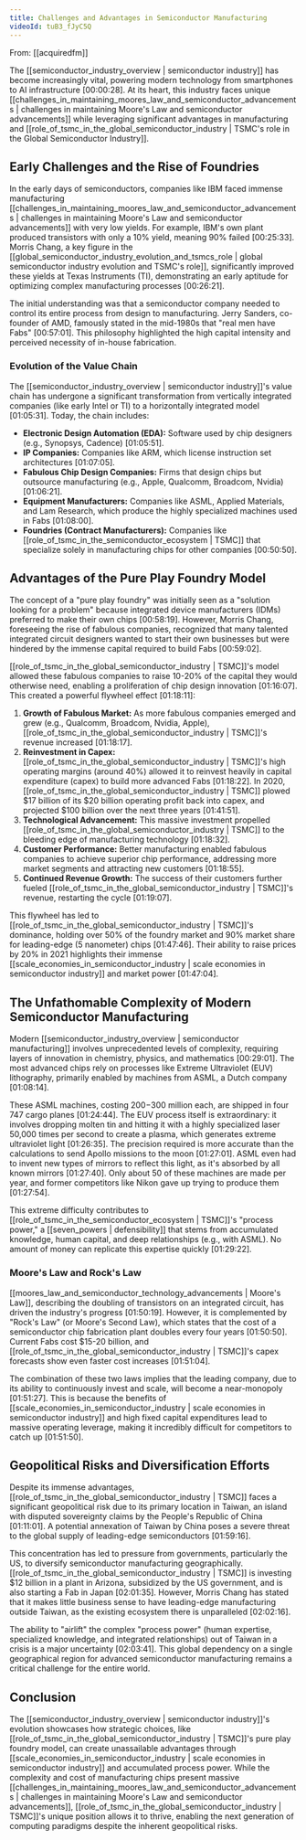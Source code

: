 ```yaml
---
title: Challenges and Advantages in Semiconductor Manufacturing
videoId: tuB3_fJyC5Q
---
```


From: [[acquiredfm]] <br/> 

The [[semiconductor_industry_overview | semiconductor industry]] has become increasingly vital, powering modern technology from smartphones to AI infrastructure <a class="yt-timestamp" data-t="00:00:28">[00:00:28]</a>. At its heart, this industry faces unique [[challenges_in_maintaining_moores_law_and_semiconductor_advancements | challenges in maintaining Moore's Law and semiconductor advancements]] while leveraging significant advantages in manufacturing and [[role_of_tsmc_in_the_global_semiconductor_industry | TSMC's role in the Global Semiconductor Industry]].

## Early Challenges and the Rise of Foundries

In the early days of semiconductors, companies like IBM faced immense manufacturing [[challenges_in_maintaining_moores_law_and_semiconductor_advancements | challenges in maintaining Moore's Law and semiconductor advancements]] with very low yields. For example, IBM's own plant produced transistors with only a 10% yield, meaning 90% failed <a class="yt-timestamp" data-t="00:25:33">[00:25:33]</a>. Morris Chang, a key figure in the [[global_semiconductor_industry_evolution_and_tsmcs_role | global semiconductor industry evolution and TSMC's role]], significantly improved these yields at Texas Instruments (TI), demonstrating an early aptitude for optimizing complex manufacturing processes <a class="yt-timestamp" data-t="00:26:21">[00:26:21]</a>.

The initial understanding was that a semiconductor company needed to control its entire process from design to manufacturing. Jerry Sanders, co-founder of AMD, famously stated in the mid-1980s that "real men have Fabs" <a class="yt-timestamp" data-t="00:57:01">[00:57:01]</a>. This philosophy highlighted the high capital intensity and perceived necessity of in-house fabrication.

### Evolution of the Value Chain

The [[semiconductor_industry_overview | semiconductor industry]]'s value chain has undergone a significant transformation from vertically integrated companies (like early Intel or TI) to a horizontally integrated model <a class="yt-timestamp" data-t="01:05:31">[01:05:31]</a>. Today, the chain includes:
*   **Electronic Design Automation (EDA):** Software used by chip designers (e.g., Synopsys, Cadence) <a class="yt-timestamp" data-t="01:05:51">[01:05:51]</a>.
*   **IP Companies:** Companies like ARM, which license instruction set architectures <a class="yt-timestamp" data-t="01:07:05">[01:07:05]</a>.
*   **Fabulous Chip Design Companies:** Firms that design chips but outsource manufacturing (e.g., Apple, Qualcomm, Broadcom, Nvidia) <a class="yt-timestamp" data-t="01:06:21">[01:06:21]</a>.
*   **Equipment Manufacturers:** Companies like ASML, Applied Materials, and Lam Research, which produce the highly specialized machines used in Fabs <a class="yt-timestamp" data-t="01:08:00">[01:08:00]</a>.
*   **Foundries (Contract Manufacturers):** Companies like [[role_of_tsmc_in_the_semiconductor_ecosystem | TSMC]] that specialize solely in manufacturing chips for other companies <a class="yt-timestamp" data-t="00:50:50">[00:50:50]</a>.

## Advantages of the Pure Play Foundry Model

The concept of a "pure play foundry" was initially seen as a "solution looking for a problem" because integrated device manufacturers (IDMs) preferred to make their own chips <a class="yt-timestamp" data-t="00:58:19">[00:58:19]</a>. However, Morris Chang, foreseeing the rise of fabulous companies, recognized that many talented integrated circuit designers wanted to start their own businesses but were hindered by the immense capital required to build Fabs <a class="yt-timestamp" data-t="00:59:02">[00:59:02]</a>.

[[role_of_tsmc_in_the_global_semiconductor_industry | TSMC]]'s model allowed these fabulous companies to raise 10-20% of the capital they would otherwise need, enabling a proliferation of chip design innovation <a class="yt-timestamp" data-t="01:16:07">[01:16:07]</a>. This created a powerful flywheel effect <a class="yt-timestamp" data-t="01:18:11">[01:18:11]</a>:
1.  **Growth of Fabulous Market:** As more fabulous companies emerged and grew (e.g., Qualcomm, Broadcom, Nvidia, Apple), [[role_of_tsmc_in_the_global_semiconductor_industry | TSMC]]'s revenue increased <a class="yt-timestamp" data-t="01:18:17">[01:18:17]</a>.
2.  **Reinvestment in Capex:** [[role_of_tsmc_in_the_global_semiconductor_industry | TSMC]]'s high operating margins (around 40%) allowed it to reinvest heavily in capital expenditure (capex) to build more advanced Fabs <a class="yt-timestamp" data-t="01:18:22">[01:18:22]</a>. In 2020, [[role_of_tsmc_in_the_global_semiconductor_industry | TSMC]] plowed $17 billion of its $20 billion operating profit back into capex, and projected $100 billion over the next three years <a class="yt-timestamp" data-t="01:41:51">[01:41:51]</a>.
3.  **Technological Advancement:** This massive investment propelled [[role_of_tsmc_in_the_global_semiconductor_industry | TSMC]] to the bleeding edge of manufacturing technology <a class="yt-timestamp" data-t="01:18:32">[01:18:32]</a>.
4.  **Customer Performance:** Better manufacturing enabled fabulous companies to achieve superior chip performance, addressing more market segments and attracting new customers <a class="yt-timestamp" data-t="01:18:55">[01:18:55]</a>.
5.  **Continued Revenue Growth:** The success of their customers further fueled [[role_of_tsmc_in_the_global_semiconductor_industry | TSMC]]'s revenue, restarting the cycle <a class="yt-timestamp" data-t="01:19:07">[01:19:07]</a>.

This flywheel has led to [[role_of_tsmc_in_the_global_semiconductor_industry | TSMC]]'s dominance, holding over 50% of the foundry market and 90% market share for leading-edge (5 nanometer) chips <a class="yt-timestamp" data-t="01:47:46">[01:47:46]</a>. Their ability to raise prices by 20% in 2021 highlights their immense [[scale_economies_in_semiconductor_industry | scale economies in semiconductor industry]] and market power <a class="yt-timestamp" data-t="01:47:04">[01:47:04]</a>.

## The Unfathomable Complexity of Modern Semiconductor Manufacturing

Modern [[semiconductor_industry_overview | semiconductor manufacturing]] involves unprecedented levels of complexity, requiring layers of innovation in chemistry, physics, and mathematics <a class="yt-timestamp" data-t="00:29:01">[00:29:01]</a>. The most advanced chips rely on processes like Extreme Ultraviolet (EUV) lithography, primarily enabled by machines from ASML, a Dutch company <a class="yt-timestamp" data-t="01:08:14">[01:08:14]</a>.

These ASML machines, costing $200-$300 million each, are shipped in four 747 cargo planes <a class="yt-timestamp" data-t="01:24:44">[01:24:44]</a>. The EUV process itself is extraordinary: it involves dropping molten tin and hitting it with a highly specialized laser 50,000 times per second to create a plasma, which generates extreme ultraviolet light <a class="yt-timestamp" data-t="01:26:35">[01:26:35]</a>. The precision required is more accurate than the calculations to send Apollo missions to the moon <a class="yt-timestamp" data-t="01:27:01">[01:27:01]</a>. ASML even had to invent new types of mirrors to reflect this light, as it's absorbed by all known mirrors <a class="yt-timestamp" data-t="01:27:40">[01:27:40]</a>. Only about 50 of these machines are made per year, and former competitors like Nikon gave up trying to produce them <a class="yt-timestamp" data-t="01:27:54">[01:27:54]</a>.

This extreme difficulty contributes to [[role_of_tsmc_in_the_semiconductor_ecosystem | TSMC]]'s "process power," a [[seven_powers | defensibility]] that stems from accumulated knowledge, human capital, and deep relationships (e.g., with ASML). No amount of money can replicate this expertise quickly <a class="yt-timestamp" data-t="01:29:22">[01:29:22]</a>.

### Moore's Law and Rock's Law

[[moores_law_and_semiconductor_technology_advancements | Moore's Law]], describing the doubling of transistors on an integrated circuit, has driven the industry's progress <a class="yt-timestamp" data-t="01:50:19">[01:50:19]</a>. However, it is complemented by "Rock's Law" (or Moore's Second Law), which states that the cost of a semiconductor chip fabrication plant doubles every four years <a class="yt-timestamp" data-t="01:50:50">[01:50:50]</a>. Current Fabs cost $15-20 billion, and [[role_of_tsmc_in_the_global_semiconductor_industry | TSMC]]'s capex forecasts show even faster cost increases <a class="yt-timestamp" data-t="01:51:04">[01:51:04]</a>.

The combination of these two laws implies that the leading company, due to its ability to continuously invest and scale, will become a near-monopoly <a class="yt-timestamp" data-t="01:51:27">[01:51:27]</a>. This is because the benefits of [[scale_economies_in_semiconductor_industry | scale economies in semiconductor industry]] and high fixed capital expenditures lead to massive operating leverage, making it incredibly difficult for competitors to catch up <a class="yt-timestamp" data-t="01:51:50">[01:51:50]</a>.

## Geopolitical Risks and Diversification Efforts

Despite its immense advantages, [[role_of_tsmc_in_the_global_semiconductor_industry | TSMC]] faces a significant geopolitical risk due to its primary location in Taiwan, an island with disputed sovereignty claims by the People's Republic of China <a class="yt-timestamp" data-t="01:11:01">[01:11:01]</a>. A potential annexation of Taiwan by China poses a severe threat to the global supply of leading-edge semiconductors <a class="yt-timestamp" data-t="01:59:16">[01:59:16]</a>.

This concentration has led to pressure from governments, particularly the US, to diversify semiconductor manufacturing geographically. [[role_of_tsmc_in_the_global_semiconductor_industry | TSMC]] is investing $12 billion in a plant in Arizona, subsidized by the US government, and is also starting a Fab in Japan <a class="yt-timestamp" data-t="02:01:35">[02:01:35]</a>. However, Morris Chang has stated that it makes little business sense to have leading-edge manufacturing outside Taiwan, as the existing ecosystem there is unparalleled <a class="yt-timestamp" data-t="02:02:16">[02:02:16]</a>.

The ability to "airlift" the complex "process power" (human expertise, specialized knowledge, and integrated relationships) out of Taiwan in a crisis is a major uncertainty <a class="yt-timestamp" data-t="02:03:41">[02:03:41]</a>. This global dependency on a single geographical region for advanced semiconductor manufacturing remains a critical challenge for the entire world.

## Conclusion

The [[semiconductor_industry_overview | semiconductor industry]]'s evolution showcases how strategic choices, like [[role_of_tsmc_in_the_global_semiconductor_industry | TSMC]]'s pure play foundry model, can create unassailable advantages through [[scale_economies_in_semiconductor_industry | scale economies in semiconductor industry]] and accumulated process power. While the complexity and cost of manufacturing chips present massive [[challenges_in_maintaining_moores_law_and_semiconductor_advancements | challenges in maintaining Moore's Law and semiconductor advancements]], [[role_of_tsmc_in_the_global_semiconductor_industry | TSMC]]'s unique position allows it to thrive, enabling the next generation of computing paradigms despite the inherent geopolitical risks.